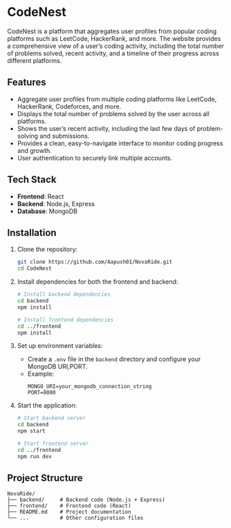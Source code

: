 # CodeNest

CodeNest is a platform that aggregates user profiles from popular coding platforms such as LeetCode, HackerRank, and more. The website provides a comprehensive view of a user’s coding activity, including the total number of problems solved, recent activity, and a timeline of their progress across different platforms.

## Features
- Aggregate user profiles from multiple coding platforms like LeetCode, HackerRank, Codeforces, and more.
- Displays the total number of problems solved by the user across all platforms.
- Shows the user’s recent activity, including the last few days of problem-solving and submissions.
- Provides a clean, easy-to-navigate interface to monitor coding progress and growth.
- User authentication to securely link multiple accounts.

## Tech Stack
- **Frontend**: React
- **Backend**: Node.js, Express
- **Database**: MongoDB

## Installation
1. Clone the repository:
   ```bash
   git clone https://github.com/Aapush01/NovaRide.git
   cd CodeNest
   ```

2. Install dependencies for both the frontend and backend:
   ```bash
   # Install backend dependencies
   cd backend
   npm install

   # Install frontend dependencies
   cd ../frontend
   npm install
   ```

3. Set up environment variables:
   - Create a `.env` file in the `backend` directory and configure your MongoDB URI,PORT.
   - Example:
     ```env
     MONGO_URI=your_mongodb_connection_string
     PORT=8080
     ```

4. Start the application:
   ```bash
   # Start backend server
   cd backend
   npm start

   # Start frontend server
   cd ../frontend
   npm run dev
   ```


## Project Structure
```
NovaRide/
├── backend/     # Backend code (Node.js + Express)
├── frontend/    # Frontend code (React)
├── README.md    # Project documentation
└── ...          # Other configuration files
```
